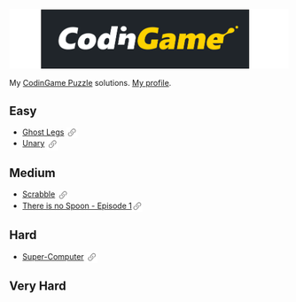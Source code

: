 ![codingame-logo](logo.svg)

My [CodinGame Puzzle](https://www.codingame.com/training) solutions. [My profile](https://www.codingame.com/profile/297979d98289809c8b38c1b396903a6a4266815).

## Easy
- [Ghost Legs](./1-Easy/Ghost%20Legs/)  [<img width="20" height="20" style="vertical-align: middle;" src="./url.png">](https://www.codingame.com/ide/puzzle/ghost-legs)
- [Unary](./1-Easy/Unary/) [<img width="20" height="20" style="vertical-align: middle;" src="./url.png">](https://www.codingame.com/ide/puzzle/unary)

## Medium
- [Scrabble](./2-Medium/Scrabble/) [<img width="20" height="20" style="vertical-align: middle;" src="./url.png">](https://www.codingame.com/ide/puzzle/scrabble)
- [There is no Spoon - Episode 1](./2-Medium/There%20is%20no%20Spoon%20-%20Episode%201/)[<img width="20" height="20" style="vertical-align: middle;" src="./url.png">](https://www.codingame.com/ide/puzzle/there-is-no-spoon-episode-1)

## Hard
- [Super-Computer](./3-Hard/Super%20Computer/) [<img width="20" height="20" style="vertical-align: middle;" src="./url.png">](https://www.codingame.com/ide/puzzle/super-computer)

## Very Hard
